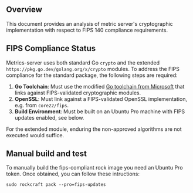 ## Overview
This document provides an analysis of metric server's cryptographic implementation
with respect to FIPS 140 compliance requirements.

## FIPS Compliance Status

Metrics-server uses both standard Go `crypto` and the extended `https://pkg.go.dev/golang.org/x/crypto` modules. To address the FIPS compliance for the standard package, the following steps are required:

1. **Go Toolchain**: Must use the modified [Go toolchain from Microsoft](https://github.com/microsoft/go/blob/microsoft/release-branch.go1.24/eng/doc/fips/README.md) that links against FIPS-validated cryptographic modules.
2. **OpenSSL**: Must link against a FIPS-validated OpenSSL implementation, e.g. from `core22/fips`.
3. **Build Environment**: Must be built on an Ubuntu Pro machine with FIPS updates enabled, see below.

For the extended module, enduring the non-approved algorithms are not executed would suffice.  

## Manual build and test

To manually build the fips-compliant rock image you need an Ubuntu Pro token. Once obtained, you can follow these intructions:

```
sudo rockcraft pack --pro=fips-updates
```
